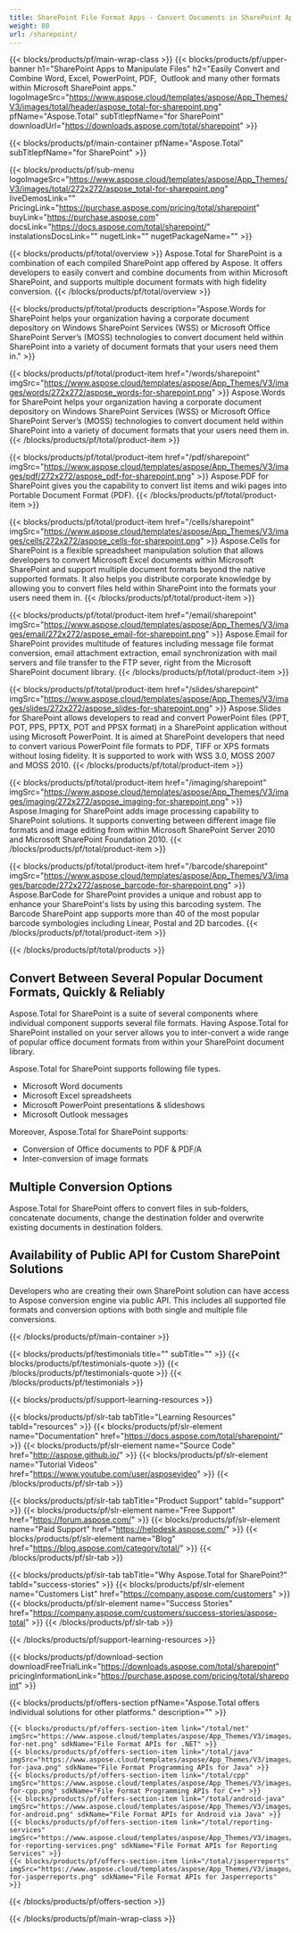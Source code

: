 ```yaml
---
title: SharePoint File Format Apps - Convert Documents in SharePoint Applications 
weight: 80
url: /sharepoint/ 
---
```


{{< blocks/products/pf/main-wrap-class >}}
{{< blocks/products/pf/upper-banner h1="SharePoint Apps to Manipulate Files" h2="Easily Convert and Combine Word, Excel, PowerPoint, PDF,  Outlook and many other formats within Microsoft SharePoint apps." logoImageSrc="https://www.aspose.cloud/templates/aspose/App_Themes/V3/images/total/header/aspose_total-for-sharepoint.png" pfName="Aspose.Total" subTitlepfName="for SharePoint" downloadUrl="https://downloads.aspose.com/total/sharepoint" >}}

{{< blocks/products/pf/main-container pfName="Aspose.Total" subTitlepfName="for SharePoint" >}}

{{< blocks/products/pf/sub-menu logoImageSrc="https://www.aspose.cloud/templates/aspose/App_Themes/V3/images/total/272x272/aspose_total-for-sharepoint.png" liveDemosLink="" PricingLink="https://purchase.aspose.com/pricing/total/sharepoint" buyLink="https://purchase.aspose.com" docsLink="https://docs.aspose.com/total/sharepoint/" instalationsDocsLink="" nugetLink="" nugetPackageName="" >}}

{{< blocks/products/pf/total/overview >}}
Aspose.Total for SharePoint is a combination of each compiled SharePoint app offered by Aspose. It offers developers to easily convert and combine documents from within Microsoft SharePoint, and supports multiple document formats with high fidelity conversion.
{{< /blocks/products/pf/total/overview >}}

{{< blocks/products/pf/total/products description="Aspose.Words for SharePoint helps your organization having a corporate document depository on Windows SharePoint Services (WSS) or Microsoft Office SharePoint Server’s (MOSS) technologies to convert document held within SharePoint into a variety of document formats that your users need them in." >}}

{{< blocks/products/pf/total/product-item href="/words/sharepoint" imgSrc="https://www.aspose.cloud/templates/aspose/App_Themes/V3/images/words/272x272/aspose_words-for-sharepoint.png" >}}
Aspose.Words for SharePoint helps your organization having a corporate document depository on Windows SharePoint Services (WSS) or Microsoft Office SharePoint Server’s (MOSS) technologies to convert document held within SharePoint into a variety of document formats that your users need them in.
{{< /blocks/products/pf/total/product-item >}}

{{< blocks/products/pf/total/product-item href="/pdf/sharepoint" imgSrc="https://www.aspose.cloud/templates/aspose/App_Themes/V3/images/pdf/272x272/aspose_pdf-for-sharepoint.png" >}}
Aspose.PDF for SharePoint gives you the capability to convert list items and wiki pages into Portable Document Format (PDF).
{{< /blocks/products/pf/total/product-item >}}

{{< blocks/products/pf/total/product-item href="/cells/sharepoint" imgSrc="https://www.aspose.cloud/templates/aspose/App_Themes/V3/images/cells/272x272/aspose_cells-for-sharepoint.png" >}}
Aspose.Cells for SharePoint is a flexible spreadsheet manipulation solution that allows developers to convert Microsoft Excel documents within Microsoft SharePoint and support multiple document formats beyond the native supported formats. It also helps you distribute corporate knowledge by allowing you to convert files held within SharePoint into the formats your users need them in.
{{< /blocks/products/pf/total/product-item >}}

{{< blocks/products/pf/total/product-item href="/email/sharepoint" imgSrc="https://www.aspose.cloud/templates/aspose/App_Themes/V3/images/email/272x272/aspose_email-for-sharepoint.png" >}}
Aspose.Email for SharePoint provides multitude of features including message file format conversion, email attachment extraction, email synchronization with mail servers and file transfer to the FTP sever, right from the Microsoft SharePoint document library.
{{< /blocks/products/pf/total/product-item >}}

{{< blocks/products/pf/total/product-item href="/slides/sharepoint" imgSrc="https://www.aspose.cloud/templates/aspose/App_Themes/V3/images/slides/272x272/aspose_slides-for-sharepoint.png" >}}
Aspose.Slides for SharePoint allows developers to read and convert PowerPoint files (PPT, POT, PPS, PPTX, POT and PPSX format) in a SharePoint application without using Microsoft PowerPoint. It is aimed at SharePoint developers that need to convert various PowerPoint file formats to PDF, TIFF or XPS formats without losing fidelity. It is supported to work with WSS 3.0, MOSS 2007 and MOSS 2010.
{{< /blocks/products/pf/total/product-item >}}

{{< blocks/products/pf/total/product-item href="/imaging/sharepoint" imgSrc="https://www.aspose.cloud/templates/aspose/App_Themes/V3/images/imaging/272x272/aspose_imaging-for-sharepoint.png" >}}
Aspose.Imaging for SharePoint adds image processing capability to SharePoint solutions. It supports converting between different image file formats and image editing from within Microsoft SharePoint Server 2010 and Microsoft SharePoint Foundation 2010.
{{< /blocks/products/pf/total/product-item >}}

{{< blocks/products/pf/total/product-item href="/barcode/sharepoint" imgSrc="https://www.aspose.cloud/templates/aspose/App_Themes/V3/images/barcode/272x272/aspose_barcode-for-sharepoint.png" >}}
Aspose.BarCode for SharePoint provides a unique and robust app to enhance your SharePoint's lists by using this barcoding system. The Barcode SharePoint app supports more than 40 of the most popular barcode symbologies including Linear, Postal and 2D barcodes.
{{< /blocks/products/pf/total/product-item >}}

{{< /blocks/products/pf/total/products >}}

<!--<p></p>-->
<div class="col-lg-12">
 <h2 class="h2title">
  <a class="anchor" id="features" name="features">
  </a>
  Convert Between Several Popular Document Formats, Quickly &amp; Reliably
 </h2>
 <p>
  Aspose.Total for SharePoint is a suite of several components where individual component supports several file formats. Having Aspose.Total for SharePoint installed on your server allows you to inter-convert a wide range of popular office document formats from within your SharePoint document library.
 </p>
 <p>
  Aspose.Total for SharePoint supports following file types.
 </p>
 <ul class="unstyled">
  <li>
   Microsoft Word documents
  </li>
  <li>
   Microsoft Excel spreadsheets
  </li>
  <li>
   Microsoft PowerPoint presentations &amp; slideshows
  </li>
  <li>
   Microsoft Outlook messages
  </li>
 </ul>
 <p>
  Moreover, Aspose.Total for SharePoint supports:
 </p>
 <ul class="unstyled">
  <li>
   Conversion of Office documents to PDF &amp; PDF/A
  </li>
  <li>
   Inter-conversion of image formats
  </li>
 </ul>
</div>
<div class="col-lg-12">
 <h2 class="h2title">
  Multiple Conversion Options
 </h2>
 <p>
  Aspose.Total for SharePoint offers to convert files in sub-folders, concatenate documents, change the destination folder and overwrite existing documents in destination folders.
 </p>
</div>
<div class="col-lg-12">
 <h2 class="h2title">
  Availability of Public API for Custom SharePoint Solutions
 </h2>
 <p>
  Developers who are creating their own SharePoint solution can have access to Aspose conversion engine via public API. This includes all supported file formats and conversion options with both single and multiple file conversions.
 </p>
</div>
<!--Feature-section Start-->
<!--Feature-section End-->

{{< /blocks/products/pf/main-container >}}

{{< blocks/products/pf/testimonials title="" subTitle="" >}}
{{< blocks/products/pf/testimonials-quote >}}
{{< /blocks/products/pf/testimonials-quote >}}
{{< /blocks/products/pf/testimonials >}}

{{< blocks/products/pf/support-learning-resources >}}

{{< blocks/products/pf/slr-tab tabTitle="Learning Resources" tabId="resources" >}}
{{< blocks/products/pf/slr-element name="Documentation" href="https://docs.aspose.com/total/sharepoint/" >}} 
{{< blocks/products/pf/slr-element name="Source Code" href="http://aspose.github.io/" >}} 
{{< blocks/products/pf/slr-element name="Tutorial Videos" href="https://www.youtube.com/user/asposevideo" >}} 
{{< /blocks/products/pf/slr-tab >}}

{{< blocks/products/pf/slr-tab tabTitle="Product Support" tabId="support" >}}
{{< blocks/products/pf/slr-element name="Free Support" href="https://forum.aspose.com/" >}} 
{{< blocks/products/pf/slr-element name="Paid Support" href="https://helpdesk.aspose.com/" >}} 
{{< blocks/products/pf/slr-element name="Blog" href="https://blog.aspose.com/category/total/" >}} 
{{< /blocks/products/pf/slr-tab >}}

{{< blocks/products/pf/slr-tab tabTitle="Why Aspose.Total for SharePoint?" tabId="success-stories" >}}
{{< blocks/products/pf/slr-element name="Customers List" href="https://company.aspose.com/customers" >}} 
{{< blocks/products/pf/slr-element name="Success Stories" href="https://company.aspose.com/customers/success-stories/aspose-total" >}} 
{{< /blocks/products/pf/slr-tab >}}

{{< /blocks/products/pf/support-learning-resources >}}

{{< blocks/products/pf/download-section downloadFreeTrialLink="https://downloads.aspose.com/total/sharepoint" pricingInformationLink="https://purchase.aspose.com/pricing/total/sharepoint" >}}

{{< blocks/products/pf/offers-section pfName="Aspose.Total offers individual solutions for other platforms." description="" >}}

    {{< blocks/products/pf/offers-section-item link="/total/net" imgSrc="https://www.aspose.cloud/templates/aspose/App_Themes/V3/images/total/272x272/aspose_total-for-net.png" sdkName="File Format APIs for .NET" >}}
    {{< blocks/products/pf/offers-section-item link="/total/java" imgSrc="https://www.aspose.cloud/templates/aspose/App_Themes/V3/images/total/272x272/aspose_total-for-java.png" sdkName="File Format Programming APIs for Java" >}}
    {{< blocks/products/pf/offers-section-item link="/total/cpp" imgSrc="https://www.aspose.cloud/templates/aspose/App_Themes/V3/images/total/272x272/aspose_total-for-cpp.png" sdkName="File Format Programming APIs for C++" >}}
    {{< blocks/products/pf/offers-section-item link="/total/android-java" imgSrc="https://www.aspose.cloud/templates/aspose/App_Themes/V3/images/total/272x272/aspose_total-for-android.png" sdkName="File Format APIs for Android via Java" >}}
    {{< blocks/products/pf/offers-section-item link="/total/reporting-services" imgSrc="https://www.aspose.cloud/templates/aspose/App_Themes/V3/images/total/272x272/aspose_total-for-reporting-services.png" sdkName="File Format APIs for Reporting Services" >}}
    {{< blocks/products/pf/offers-section-item link="/total/jasperreports" imgSrc="https://www.aspose.cloud/templates/aspose/App_Themes/V3/images/total/272x272/aspose_total-for-jasperreports.png" sdkName="File Format APIs for Jasperreports" >}}
{{< /blocks/products/pf/offers-section >}}

{{< /blocks/products/pf/main-wrap-class >}}
